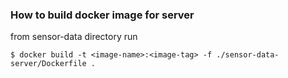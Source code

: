 ### How to build docker image for server

from sensor-data directory run
   ```
   $ docker build -t <image-name>:<image-tag> -f ./sensor-data-server/Dockerfile .
   ```